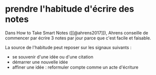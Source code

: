 # prendre l'habitude d'écrire des notes

Dans How to Take Smart Notes ([[@ahrens2017]]), Ahrens conseille de commencer par écrire 3 notes par jour parce que c'est facile et faisable.

La source de l'habitude peut reposer sur les signaux suivants :
- se souvenir d'une idée ou d'une citation
- démarrer une nouvelle idée
- affiner une idée : reformuler compte comme un acte d'écriture